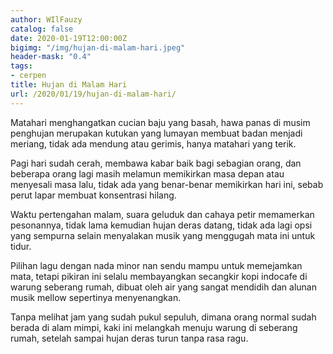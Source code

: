 ```yaml
---
author: WIlFauzy
catalog: false
date: 2020-01-19T12:00:00Z
bigimg: "/img/hujan-di-malam-hari.jpeg"
header-mask: "0.4"
tags:
- cerpen
title: Hujan di Malam Hari
url: /2020/01/19/hujan-di-malam-hari/
---
```


Matahari menghangatkan cucian baju yang basah, hawa panas di musim penghujan merupakan kutukan yang lumayan membuat badan menjadi meriang, tidak ada mendung atau gerimis, hanya matahari yang terik.

Pagi hari sudah cerah, membawa kabar baik bagi sebagian orang, dan beberapa orang lagi masih melamun memikirkan masa depan atau menyesali masa lalu, tidak ada yang benar-benar memikirkan hari ini, sebab perut lapar membuat konsentrasi hilang.

Waktu pertengahan malam, suara geluduk dan cahaya petir memamerkan pesonannya, tidak lama kemudian hujan deras datang, tidak ada lagi opsi yang sempurna selain menyalakan musik yang menggugah mata ini untuk tidur.

Pilihan lagu dengan nada minor nan sendu mampu untuk memejamkan mata, tetapi pikiran ini selalu membayangkan secangkir kopi indocafe di warung seberang rumah, dibuat oleh air yang sangat mendidih dan alunan musik mellow sepertinya menyenangkan.

Tanpa melihat jam yang sudah pukul sepuluh, dimana orang normal sudah berada di alam mimpi, kaki ini melangkah menuju warung di seberang rumah, setelah sampai hujan deras turun tanpa rasa ragu.